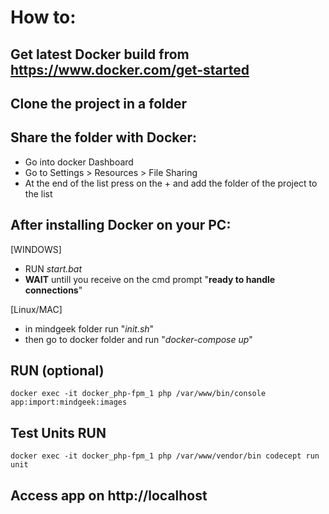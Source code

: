 # How to:

## **Get latest Docker build** from https://www.docker.com/get-started

## Clone the project in a folder

## Share the folder with Docker:
  - Go into docker Dashboard
  - Go to Settings > Resources > File Sharing 
  - At the end of the list press on the + and add the folder of the project to the list

## After installing Docker on your PC:

[WINDOWS]
  - RUN *start.bat*
  - **WAIT** untill you receive on the cmd prompt "**ready to handle connections**"

[Linux/MAC]
  - in mindgeek folder run "*init.sh*"
  - then go to docker folder and run "*docker-compose up*"

## RUN (optional)
    docker exec -it docker_php-fpm_1 php /var/www/bin/console app:import:mindgeek:images

## Test Units RUN
    docker exec -it docker_php-fpm_1 php /var/www/vendor/bin codecept run unit
    
## Access app on http://localhost
